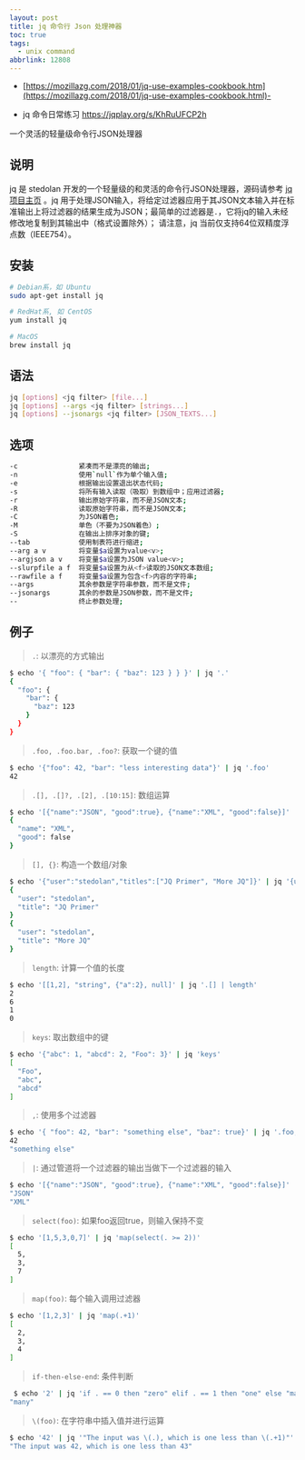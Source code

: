 ```yaml
---
layout: post
title: jq 命令行 Json 处理神器
toc: true
tags:
  - unix command
abbrlink: 12808
---
```


- [https://mozillazg.com/2018/01/jq-use-examples-cookbook.htm](https://mozillazg.com/2018/01/jq-use-examples-cookbook.html)-

- jq 命令日常练习 https://jqplay.org/s/KhRuUFCP2h



一个灵活的轻量级命令行JSON处理器



## 说明


jq 是 stedolan 开发的一个轻量级的和灵活的命令行JSON处理器，源码请参考 [jq 项目主页](https://github.com/stedolan/jq) 。jq 用于处理JSON输入，将给定过滤器应用于其JSON文本输入并在标准输出上将过滤器的结果生成为JSON；最简单的过滤器是`.`，它将jq的输入未经修改地复制到其输出中（格式设置除外）； 请注意，jq 当前仅支持64位双精度浮点数（IEEE754）。



## 安装


```bash
# Debian系，如 Ubuntu
sudo apt-get install jq

# RedHat系, 如 CentOS
yum install jq

# MacOS
brew install jq
```



## 语法


```bash
jq [options] <jq filter> [file...]
jq [options] --args <jq filter> [strings...]
jq [options] --jsonargs <jq filter> [JSON_TEXTS...]
```


## 选项


```bash
-c               紧凑而不是漂亮的输出;
-n               使用`null`作为单个输入值;
-e               根据输出设置退出状态代码;
-s               将所有输入读取（吸取）到数组中；应用过滤器;
-r               输出原始字符串，而不是JSON文本;
-R               读取原始字符串，而不是JSON文本;
-C               为JSON着色;
-M               单色（不要为JSON着色）;
-S               在输出上排序对象的键;
--tab            使用制表符进行缩进;
--arg a v        将变量$a设置为value<v>;
--argjson a v    将变量$a设置为JSON value<v>;
--slurpfile a f  将变量$a设置为从<f>读取的JSON文本数组;
--rawfile a f    将变量$a设置为包含<f>内容的字符串;
--args           其余参数是字符串参数，而不是文件;
--jsonargs       其余的参数是JSON参数，而不是文件;
--               终止参数处理;
```


## 例子


>  `.`: 以漂亮的方式输出

```bash
$ echo '{ "foo": { "bar": { "baz": 123 } } }' | jq '.'
{
  "foo": {
    "bar": {
      "baz": 123
    }
  }
}
```

> `.foo, .foo.bar, .foo?`: 获取一个键的值

```bash
$ echo '{"foo": 42, "bar": "less interesting data"}' | jq '.foo'
42
```

>  `.[], .[]?, .[2], .[10:15]`: 数组运算

```bash
$ echo '[{"name":"JSON", "good":true}, {"name":"XML", "good":false}]' | jq '.[1]'
{
  "name": "XML",
  "good": false
}
```

>  `[], {}`: 构造一个数组/对象

```bash
$ echo '{"user":"stedolan","titles":["JQ Primer", "More JQ"]}' | jq '{user, title: .titles[]}'
{
  "user": "stedolan",
  "title": "JQ Primer"
}
{
  "user": "stedolan",
  "title": "More JQ"
}
```

> `length`: 计算一个值的长度

```bash
$ echo '[[1,2], "string", {"a":2}, null]' | jq '.[] | length'                                  
2
6
1
0
```

> `keys`: 取出数组中的键

```bash
$ echo '{"abc": 1, "abcd": 2, "Foo": 3}' | jq 'keys'                                        
[
  "Foo",
  "abc",
  "abcd"
]
```

> `,`: 使用多个过滤器

```bash
$ echo '{ "foo": 42, "bar": "something else", "baz": true}' | jq '.foo, .bar' 
42
"something else"
```

> `|`: 通过管道将一个过滤器的输出当做下一个过滤器的输入

```bash
$ echo '[{"name":"JSON", "good":true}, {"name":"XML", "good":false}]' | jq '.[] | .name'                                                 
"JSON"
"XML"
```

> `select(foo)`: 如果foo返回true，则输入保持不变

```bash
$ echo '[1,5,3,0,7]' | jq 'map(select(. >= 2))'                                                    
[
  5,
  3,
  7
]
```

> `map(foo)`: 每个输入调用过滤器

```bash
$ echo '[1,2,3]' | jq 'map(.+1)'
[
  2,
  3,
  4
]
```

> `if-then-else-end`: 条件判断

```bash
 $ echo '2' | jq 'if . == 0 then "zero" elif . == 1 then "one" else "many" end'
"many"
```

> `\(foo)`: 在字符串中插入值并进行运算

```bash
$ echo '42' | jq '"The input was \(.), which is one less than \(.+1)"'          
"The input was 42, which is one less than 43"
```

